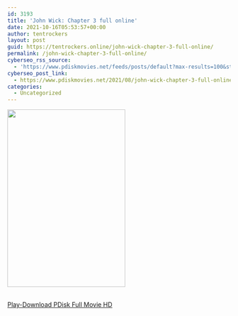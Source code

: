 ```yaml
---
id: 3193
title: 'John Wick: Chapter 3 full online'
date: 2021-10-16T05:53:57+00:00
author: tentrockers
layout: post
guid: https://tentrockers.online/john-wick-chapter-3-full-online/
permalink: /john-wick-chapter-3-full-online/
cyberseo_rss_source:
  - 'https://www.pdiskmovies.net/feeds/posts/default?max-results=100&start-index=1001'
cyberseo_post_link:
  - https://www.pdiskmovies.net/2021/08/john-wick-chapter-3-full-online.html
categories:
  - Uncategorized
---
```

<div class="separator">
  <a href="https://1.bp.blogspot.com/-a3YR0XIWiHQ/YRjZUfv0arI/AAAAAAAAaYI/Ot0MaPIya_cRGowMKPzvb13CtOOSx2t6QCLcBGAsYHQ/s1080/John%2BWick%2BChapter%2B3%2Bfull%2Bonline.jpg" imageanchor="1"><img loading="lazy" border="0" data-original-height="1080" data-original-width="720" height="400" src="https://1.bp.blogspot.com/-a3YR0XIWiHQ/YRjZUfv0arI/AAAAAAAAaYI/Ot0MaPIya_cRGowMKPzvb13CtOOSx2t6QCLcBGAsYHQ/w266-h400/John%2BWick%2BChapter%2B3%2Bfull%2Bonline.jpg" width="266" /></a>
</div>

  
<a href="https://kofilink.com/1/bnYyaXJwMDAwaXVj?dn=1" target="popup" onclick="window.open('https://kofilink.com/1/bnYyaXJwMDAwaXVj?dn=1','popup','width=600,height=600'); return false;" rel="noopener"><br /> Play-Download PDisk Full Movie HD<br /> </a>